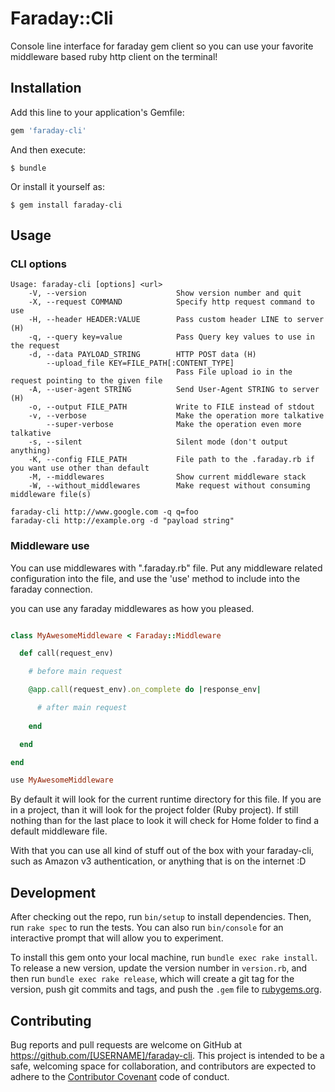 # Faraday::Cli

Console line interface for faraday gem client so you can use your favorite middleware based ruby http client on the terminal!


## Installation

Add this line to your application's Gemfile:

```ruby
gem 'faraday-cli'
```

And then execute:

    $ bundle

Or install it yourself as:

    $ gem install faraday-cli

## Usage

### CLI options

```shell
Usage: faraday-cli [options] <url>
    -V, --version                    Show version number and quit
    -X, --request COMMAND            Specify http request command to use
    -H, --header HEADER:VALUE        Pass custom header LINE to server (H)
    -q, --query key=value            Pass Query key values to use in the request
    -d, --data PAYLOAD_STRING        HTTP POST data (H)
        --upload_file KEY=FILE_PATH[:CONTENT_TYPE]
                                     Pass File upload io in the request pointing to the given file
    -A, --user-agent STRING          Send User-Agent STRING to server (H)
    -o, --output FILE_PATH           Write to FILE instead of stdout
    -v, --verbose                    Make the operation more talkative
        --super-verbose              Make the operation even more talkative
    -s, --silent                     Silent mode (don't output anything)
    -K, --config FILE_PATH           File path to the .faraday.rb if you want use other than default
    -M, --middlewares                Show current middleware stack
    -W, --without_middlewares        Make request without consuming middleware file(s)

faraday-cli http://www.google.com -q q=foo
faraday-cli http://example.org -d "payload string"
```

### Middleware use

You can use middlewares with ".faraday.rb" file. 
Put any middleware related configuration into the file,
and use the 'use' method to include into the faraday connection.

you can use any faraday middlewares as how you pleased.
 
```ruby

class MyAwesomeMiddleware < Faraday::Middleware

  def call(request_env)

    # before main request

    @app.call(request_env).on_complete do |response_env|

      # after main request
  
    end

  end 

end

use MyAwesomeMiddleware

```

By default it will look for the current runtime directory for this file. 
If you are in a project, than it will look for the project folder (Ruby project).
If still nothing than for the last place to look it will check for Home folder to find a default middleware file.

With that you can use all kind of stuff out of the box with your faraday-cli, such as Amazon v3 authentication, or
 anything that is on the internet :D

## Development

After checking out the repo, run `bin/setup` to install dependencies. Then, run `rake spec` to run the tests. You can also run `bin/console` for an interactive prompt that will allow you to experiment.

To install this gem onto your local machine, run `bundle exec rake install`. To release a new version, update the version number in `version.rb`, and then run `bundle exec rake release`, which will create a git tag for the version, push git commits and tags, and push the `.gem` file to [rubygems.org](https://rubygems.org).

## Contributing

Bug reports and pull requests are welcome on GitHub at https://github.com/[USERNAME]/faraday-cli. This project is intended to be a safe, welcoming space for collaboration, and contributors are expected to adhere to the [Contributor Covenant](contributor-covenant.org) code of conduct.

